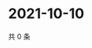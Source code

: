 # 2021-10-10

共 0 条

<!-- BEGIN WEIBO -->
<!-- 最后更新时间 Sun Oct 10 2021 00:20:28 GMT+0800 (China Standard Time) -->

<!-- END WEIBO -->
